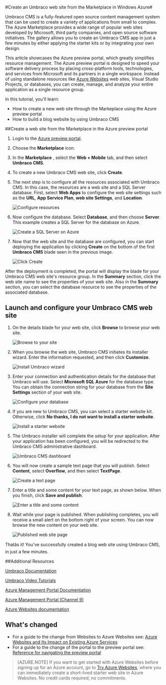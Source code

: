 <!-- not suitable for Mooncake -->

<properties 
	pageTitle="Create an Umbraco web site from the Marketplace in Windows Azure" 
	description="Create an Umbraco content management system and deploy to Azure Websites." 
	tags="azure-portal"
	services="app-service\web" 
	documentationCenter="" 
	authors="tfitzmac" 
	manager="wpickett" 
	editor="mollybos"/>

<tags
	ms.service="app-service-web"
	ms.date="08/03/2015"
	wacn.date=""/>

#Create an Umbraco web site from the Marketplace in Windows Azure#

Umbraco CMS is a fully-featured open source content management system that can be used to create a variety of applications from small to complex. The Azure Marketplace provides a wide range of popular web sites developed by Microsoft, third party companies, and open source software initiatives. The gallery allows you to create an Umbraco CMS app in just a few minutes by either applying the starter kits or by integrating your own design. 

This article showcases the Azure preview portal, which greatly simplifies resource management. The Azure preview portal is designed to speed your software delivery process by placing cross-platform tools, technologies, and services from Microsoft and its partners in a single workspace. Instead of using standalone resources like [Azure Websites](/documentation/services/web-sites/) web sites, Visual Studio Projects, or databases, you can create, manage, and analyze your entire application as a single resource group. 

In this tutorial, you'll learn:

- How to create a new web site through the Markeplace using the Azure preview portal
- How to build a blog website by using Umbraco CMS 

##Create a web site from the Marketplace in the Azure preview portal

1. Login to the [Azure preview portal](https://manage.windowsazure.cn/).

2. Choose the **Marketplace** icon.
	
3. In the **Marketplace** , select the **Web + Mobile** tab, and then select **Umbraco CMS**.
	
4. To create a new Umbraco CMS web site, click **Create**.
	
5. The next step is to configure all the resources associated with Umbraco CMS. In this case, the resources are a web site and a SQL Server database. First, select **Web Apps** to configure the web site settings such as the **URL**, **App Service Plan**, **web site Settings**, and **Location**. 
	
	![Configure resources][04AppSettings]
	
6. Now configure the database. Select **Database**, and then choose **Server**. This example creates a SQL Server for the database on Azure.
	
	![Create a SQL Server on Azure][05NewServer]
	
7. Now that the web site and the database are configured, you can start deploying the application by clicking **Create** on the bottom of the first **Umbraco CMS** blade seen in the previous image.
	
	![Click Create][06UmbracoCMSGroup]
	
After the deployment is completed, the portal will display the blade for your Umbraco CMS web site's resource group. In the **Summary** section, click the web site name to see the properties of your web site. Also in the **Summary** section, you can select the database resource to see the properties of the associated database.

## Launch and configure your Umbraco CMS web site ##

1. On the details blade for your web site, click **Browse** to browse your web site.
	
	![Browse to your site][08UmbracoCMSGroupRunning]
	
2. When you browse the web site, Umbraco CMS initiates its installer wizard. Enter the information requested, and then click **Customize**.
	
	![Install Umbraco wizard][09InstallUmbraco7]
	
3. Enter your connection and authentication details for the database that Umbraco will use. Select **Microsoft SQL Azure** for the database type.  You can obtain the connection string for your database from the **Site Settings** section of your web site.
	
	![Configure your database][10ConfigureYourDatabase] 
	
4. If you are new to Umbraco CMS, you can select a starter website kit. Otherwise, click **No thanks, I do not want to install a starter website**.
	
	![Install a starter website][11InstallAStarterWebsite]
	
5. The Umbraco installer will complete the setup for your application. After your application has been configured, you will be redirected to the Umbraco CMS administrative dashboard.
	
	![Umbraco CMS dashboard][14FriendlyCMS]
	
6. You will now create a sample text page that you will publish. Select **Content**, select **Overflow**, and then select **TextPage**.
	
	![Create a text page][15CreateItemUnderOverflow]
	
7. Enter a title and some content for your text page, as shown below. When you finish, click **Save and publish**.
	
	![Enter a title and some content][16EnterAName]
	
8. Wait while your page is published. When publishing completes, you will receive a small alert on the bottom right of your screen. You can now browse the new content on your web site. 
	
	![Published web site page][17MyPage]
	

Thatâs it! You've successfully created a blog web site using Umbraco CMS, in just a few minutes. 

##Additional Resources

[Umbraco Documentation](http://our.umbraco.org/documentation)

[Umbraco Video Tutorials](https://umbraco.com/help-and-support/video-tutorials.aspx)

[Azure Management Portal Documentation](/documentation/articles/preview-portal)

[Azure Management Portal (Channel 9)](http://channel9.msdn.com/Blogs/Windows-Azure/Azure-Preview-portal) 

[Azure Websites documentation](/documentation/services/websites/)

## What's changed
* For a guide to the change from Websites to Azure Websites see: [Azure Websites and Its Impact on Existing Azure Services](/documentation/services/web-sites/)
* For a guide to the change of the portal to the preview portal see: [Reference for navigating the preview portal](https://manage.windowsazure.cn/)

>[AZURE.NOTE] If you want to get started with Azure Websites before signing up for an Azure account, go to [Try Azure Websites](https://tryappservice.azure.com/), where you can immediately create a short-lived starter web site in Azure Websites. No credit cards required; no commitments.


<!-- IMAGES -->
[01Startboard]: ./media/web-sites-gallery-umbraco/01Startboard.PNG
[02WebGallery]: ./media/web-sites-gallery-umbraco/02WebGallery.PNG
[03UmbracoCMS]: ./media/web-sites-gallery-umbraco/03UmbracoCMS.PNG
[04AppSettings]: ./media/web-sites-gallery-umbraco/04AppSettings.PNG
[05NewServer]: ./media/web-sites-gallery-umbraco/05NewServer.PNG
[06UmbracoCMSGroup]: ./media/web-sites-gallery-umbraco/06UmbracoCMSGroup.PNG
[07UmbracoCMSGroupBlade]: ./media/web-sites-gallery-umbraco/07UmbracoCMSGroupBlade.PNG
[08UmbracoCMSGroupRunning]: ./media/web-sites-gallery-umbraco/08UmbracoCMSGroupRunning.PNG
[09InstallUmbraco7]: ./media/web-sites-gallery-umbraco/09InstallUmbraco7.png
[10ConfigureYourDatabase]: ./media/web-sites-gallery-umbraco/10ConfigureYourDatabase.png
[11InstallAStarterWebsite]: ./media/web-sites-gallery-umbraco/11InstallAStarterWebsite.png
[12ConfigureYourDatabase]: ./media/web-sites-gallery-umbraco/12ConfigureYourDatabase.png
[14FriendlyCMS]: ./media/web-sites-gallery-umbraco/14FriendlyCMS.PNG
[15CreateItemUnderOverflow]: ./media/web-sites-gallery-umbraco/15CreateItemUnderOverflow.PNG
[16EnterAName]: ./media/web-sites-gallery-umbraco/16EnterAName.PNG
[17MyPage]: ./media/web-sites-gallery-umbraco/17MyPage.PNG
 
